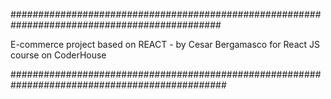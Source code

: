 ##############################################################################################

E-commerce project based on REACT - by Cesar Bergamasco for React JS course on CoderHouse

###############################################################################################

